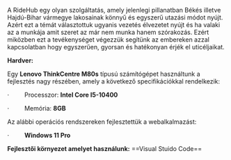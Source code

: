 

A RideHub egy olyan szolgáltatás, amely jelenlegi pillanatban Békés illetve Hajdú-Bihar vármegye lakosainak könnyű és egyszerű utazási módot nyújt. Azért ezt a témát választottuk ugyanis vezetés élvezetet nyújt és ha valaki az a munkája amit szeret az már nem munka hanem szórakozás. Ezért miközben ezt a tevékenységet végezzük segítünk az embereken azzal kapcsolatban hogy egyszerűen, gyorsan és hatékonyan érjék el uticéljaikat.

**Hardver:** 

Egy **Lenovo ThinkCentre M80s** típusú számítógépet használtunk a fejlesztés nagy részében, amely a következő specifikációkkal rendelkezik:

·         Processzor: **Intel Core I5-10400**

·         Memória: **8GB**

Az alábbi operációs rendszereken fejlesztettük a webalkalmazást:

·         **Windows 11 Pro**

**Fejlesztői környezet amelyet használunk:** 
==Visual Stuido Code== 
